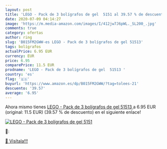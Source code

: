 ```yaml
---
layout: post
title: 'LEGO - Pack de 3 bolígrafos de gel  5151 al 39.57 % de descuento'
date: 2020-07-09 04:14:27
image: 'https://m.media-amazon.com/images/I/412jw7J6pWL._SL200_.jpg'
comments: true
category: ofertas
author: ring
slug: 'B015FM2GWW-es LEGO - Pack de 3 bolígrafos de gel 51513'
tags: bolígrafos
actualPrice: 6.95 EUR
currency: EUR
price: 6.95
comparePrice: 11.5 EUR
prodname: 'LEGO - Pack de 3 bolígrafos de gel  51513 '
country: 'es'
flag: '🇪🇸'
buyurl: 'https://www.amazon.es/dp/B015FM2GWW/?tag=tolees-21'
descuento: '39.57'
average: '6.95'
---
```


Ahora mismo tienes [LEGO - Pack de 3 bolígrafos de gel  51513 ](https://www.amazon.es/dp/B015FM2GWW/?tag=tolees-21) a 6.95 EUR (original: 11.5 EUR) (39.57 %  de descuento) en el siguiente enlace!

[![LEGO - Pack de 3 bolígrafos de gel  5151](https://m.media-amazon.com/images/I/412jw7J6pWL._SL200_.jpg)](https://www.amazon.es/dp/B015FM2GWW/?tag=tolees-21)

🔎:


[🛒 Visítala!!!](https://www.amazon.es/dp/B015FM2GWW/?tag=tolees-21)
